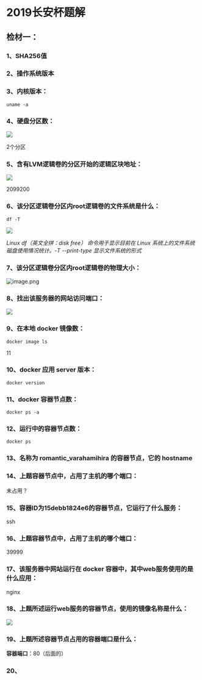 # 2019长安杯题解
## 检材一：
### 1、SHA256值
### 2、操作系统版本
### 3、内核版本：

    uname -a
    
### 4、硬盘分区数：

![](https://s2.loli.net/2022/10/18/yT7Agw5J8ONWLpI.png)

2个分区

### 5、含有LVM逻辑卷的分区开始的逻辑区块地址：

![](https://s2.loli.net/2022/10/18/U5JF6Obwd1DXBqN.png)

2099200

### 6、该分区逻辑卷分区内root逻辑卷的文件系统是什么：

    df -T

![](https://s2.loli.net/2022/10/18/tOAEqLbCuP1WUFY.png)

*Linux df（英文全拼：disk free） 命令用于显示目前在 Linux 系统上的文件系统磁盘使用情况统计。-T    --print-type 显示文件系统的形式*

### 7、该分区逻辑卷分区内root逻辑卷的物理大小：

![image.png](https://s2.loli.net/2022/10/18/bIQ9ftljHoRLSKG.png)

### 8、找出该服务器的网站访问端口：

![](https://s2.loli.net/2022/10/18/aFuxP5TrMHNKGqh.png)

### 9、在本地 docker 镜像数：

    docker image ls

11

### 10、docker 应用 server 版本：

    docker version

### 11、docker 容器节点数：

    docker ps -a

### 12、运行中的容器节点数：

    docker ps

### 13、名称为 romantic_varahamihira 的容器节点，它的 hostname

### 14、上题容器节点中，占用了主机的哪个端口：

未占用？

### 15、容器ID为15debb1824e6的容器节点，它运行了什么服务：

ssh

### 16、上题容器节点中，占用了主机的哪个端口：

39999

### 17、该服务器中网站运行在 docker 容器中，其中web服务使用的是什么应用：

nginx

### 18、上题所述运行web服务的容器节点，使用的镜像名称是什么：

![](https://s2.loli.net/2022/10/19/UYg1OoB5TjZSEXV.png)

### 19、上题所述容器节点占用的容器端口是什么：

**容器端口**：80（后面的）

### 20、


<!--stackedit_data:
eyJoaXN0b3J5IjpbLTIwNjE2NDgxMDUsLTEyNzMyMTA2OTAsMj
AxNTA3OTQxNSwtMTU2OTkwNTM0NCw4NDk3MjUxODcsOTM5NTI0
OTg2LDE2OTA3NDAwNjYsNzg3NzM1NzM2LDE3ODQ2MzQzOTksMT
EwMDMzOTY2MCwyMTA5MjE1NTQyLDEwNTc5MDE1MjMsMTU1MDY0
MDQ3OSwtMTg1MDU2MzU3LC0yMDg4NzQ2NjEyXX0=
-->